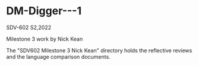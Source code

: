 # DM-Digger---1
SDV-602 S2,2022

Milestone 3 work by Nick Kean

The "SDV602 Milestone 3 Nick Kean" directory holds the reflective reviews
and the language comparison documents.
